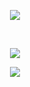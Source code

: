 
<p align="center">  
<img src="https://media.discordapp.net/attachments/813341662545313832/813343404507267092/pokemon_pixel.gif">
</p>



<br />



<p align="center">  
<img src="https://komarev.com/ghpvc/?username=antidiscord&color=blueviolet">




<br />


</p>
    <p align="center">
  <img src="https://lanyard.cnrad.dev/api/952231039542108280"/>
</p>
